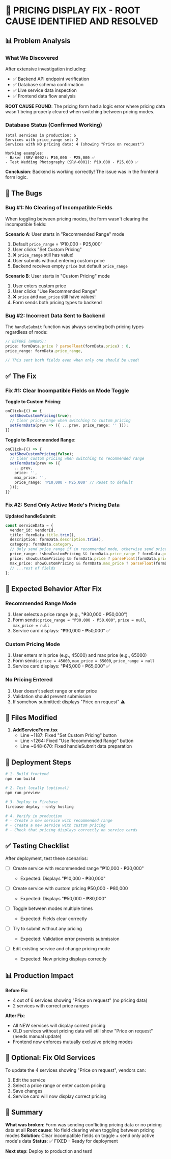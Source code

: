 # 🎯 PRICING DISPLAY FIX - ROOT CAUSE IDENTIFIED AND RESOLVED

## 📊 Problem Analysis

### What We Discovered
After extensive investigation including:
- ✅ Backend API endpoint verification
- ✅ Database schema confirmation
- ✅ Live service data inspection
- ✅ Frontend data flow analysis

**ROOT CAUSE FOUND**: The pricing form had a logic error where pricing data wasn't being properly cleared when switching between pricing modes.

### Database Status (Confirmed Working)
```
Total services in production: 6
Services with price_range set: 2
Services with NO pricing data: 4 (showing "Price on request")

Working examples:
- Baker (SRV-0002): ₱10,000 - ₱25,000 ✅
- Test Wedding Photography (SRV-0001): ₱10,000 - ₱25,000 ✅
```

**Conclusion**: Backend is working correctly! The issue was in the frontend form logic.

## 🐛 The Bugs

### Bug #1: No Clearing of Incompatible Fields
When toggling between pricing modes, the form wasn't clearing the incompatible fields:

**Scenario A**: User starts in "Recommended Range" mode
1. Default `price_range` = '₱10,000 - ₱25,000'
2. User clicks "Set Custom Pricing"
3. ❌ `price_range` still has value!
4. User submits without entering custom price
5. Backend receives empty `price` but default `price_range`

**Scenario B**: User starts in "Custom Pricing" mode
1. User enters custom price
2. User clicks "Use Recommended Range"
3. ❌ `price` and `max_price` still have values!
4. Form sends both pricing types to backend

### Bug #2: Incorrect Data Sent to Backend
The `handleSubmit` function was always sending both pricing types regardless of mode:
```typescript
// BEFORE (WRONG):
price: formData.price ? parseFloat(formData.price) : 0,
price_range: formData.price_range,

// This sent both fields even when only one should be used!
```

## ✅ The Fix

### Fix #1: Clear Incompatible Fields on Mode Toggle

**Toggle to Custom Pricing**:
```typescript
onClick={() => {
  setShowCustomPricing(true);
  // Clear price_range when switching to custom pricing
  setFormData(prev => ({ ...prev, price_range: '' }));
}}
```

**Toggle to Recommended Range**:
```typescript
onClick={() => {
  setShowCustomPricing(false);
  // Clear custom pricing when switching to recommended range
  setFormData(prev => ({ 
    ...prev, 
    price: '',
    max_price: '',
    price_range: '₱10,000 - ₱25,000' // Reset to default
  }));
}}
```

### Fix #2: Send Only Active Mode's Pricing Data

**Updated handleSubmit**:
```typescript
const serviceData = {
  vendor_id: vendorId,
  title: formData.title.trim(),
  description: formData.description.trim(),
  category: formData.category,
  // Only send price_range if in recommended mode, otherwise send price/max_price
  price_range: !showCustomPricing && formData.price_range ? formData.price_range : null,
  price: showCustomPricing && formData.price ? parseFloat(formData.price) : null,
  max_price: showCustomPricing && formData.max_price ? parseFloat(formData.max_price) : null,
  // ...rest of fields
};
```

## 🎯 Expected Behavior After Fix

### Recommended Range Mode
1. User selects a price range (e.g., "₱30,000 - ₱50,000")
2. Form sends: `price_range = "₱30,000 - ₱50,000"`, `price = null`, `max_price = null`
3. Service card displays: "₱30,000 - ₱50,000" ✅

### Custom Pricing Mode
1. User enters min price (e.g., 45000) and max price (e.g., 65000)
2. Form sends: `price = 45000`, `max_price = 65000`, `price_range = null`
3. Service card displays: "₱45,000 - ₱65,000" ✅

### No Pricing Entered
1. User doesn't select range or enter price
2. Validation should prevent submission
3. If somehow submitted: displays "Price on request" ⚠️

## 📁 Files Modified

1. **AddServiceForm.tsx**
   - Line ~1187: Fixed "Set Custom Pricing" button
   - Line ~1264: Fixed "Use Recommended Range" button
   - Line ~648-670: Fixed handleSubmit data preparation

## 🚀 Deployment Steps

```powershell
# 1. Build frontend
npm run build

# 2. Test locally (optional)
npm run preview

# 3. Deploy to Firebase
firebase deploy --only hosting

# 4. Verify in production
# - Create a new service with recommended range
# - Create a new service with custom pricing
# - Check that pricing displays correctly on service cards
```

## ✅ Testing Checklist

After deployment, test these scenarios:

- [ ] Create service with recommended range "₱10,000 - ₱30,000"
  - Expected: Displays "₱10,000 - ₱30,000"
  
- [ ] Create service with custom pricing ₱50,000 - ₱80,000
  - Expected: Displays "₱50,000 - ₱80,000"
  
- [ ] Toggle between modes multiple times
  - Expected: Fields clear correctly
  
- [ ] Try to submit without any pricing
  - Expected: Validation error prevents submission
  
- [ ] Edit existing service and change pricing mode
  - Expected: New pricing displays correctly

## 📊 Production Impact

**Before Fix**:
- 4 out of 6 services showing "Price on request" (no pricing data)
- 2 services with correct price ranges

**After Fix**:
- All NEW services will display correct pricing
- OLD services without pricing data will still show "Price on request" (needs manual update)
- Frontend now enforces mutually exclusive pricing modes

## 🔧 Optional: Fix Old Services

To update the 4 services showing "Price on request", vendors can:
1. Edit the service
2. Select a price range or enter custom pricing
3. Save changes
4. Service card will now display correct pricing

## 📝 Summary

**What was broken**: Form was sending conflicting pricing data or no pricing data at all
**Root cause**: No field clearing when toggling between pricing modes
**Solution**: Clear incompatible fields on toggle + send only active mode's data
**Status**: ✅ FIXED - Ready for deployment

**Next step**: Deploy to production and test!
